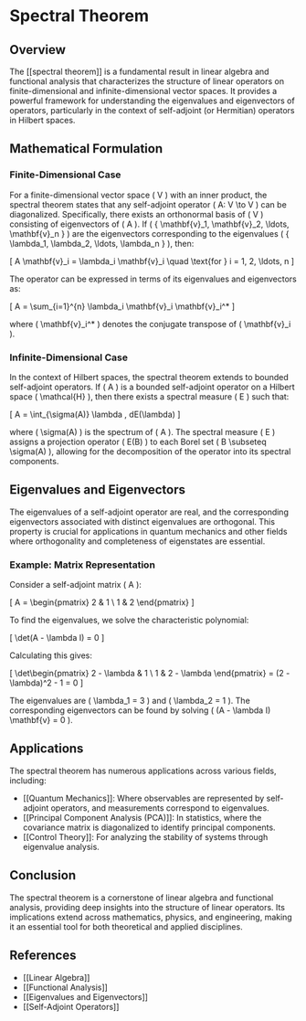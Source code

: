 
# Spectral Theorem

## Overview
The [[spectral theorem]] is a fundamental result in linear algebra and functional analysis that characterizes the structure of linear operators on finite-dimensional and infinite-dimensional vector spaces. It provides a powerful framework for understanding the eigenvalues and eigenvectors of operators, particularly in the context of self-adjoint (or Hermitian) operators in Hilbert spaces.

## Mathematical Formulation

### Finite-Dimensional Case
For a finite-dimensional vector space \( V \) with an inner product, the spectral theorem states that any self-adjoint operator \( A: V \to V \) can be diagonalized. Specifically, there exists an orthonormal basis of \( V \) consisting of eigenvectors of \( A \). If \( \{ \mathbf{v}_1, \mathbf{v}_2, \ldots, \mathbf{v}_n \} \) are the eigenvectors corresponding to the eigenvalues \( \{ \lambda_1, \lambda_2, \ldots, \lambda_n \} \), then:

\[
A \mathbf{v}_i = \lambda_i \mathbf{v}_i \quad \text{for } i = 1, 2, \ldots, n
\]

The operator can be expressed in terms of its eigenvalues and eigenvectors as:

\[
A = \sum_{i=1}^{n} \lambda_i \mathbf{v}_i \mathbf{v}_i^*
\]

where \( \mathbf{v}_i^* \) denotes the conjugate transpose of \( \mathbf{v}_i \).

### Infinite-Dimensional Case
In the context of Hilbert spaces, the spectral theorem extends to bounded self-adjoint operators. If \( A \) is a bounded self-adjoint operator on a Hilbert space \( \mathcal{H} \), then there exists a spectral measure \( E \) such that:

\[
A = \int_{\sigma(A)} \lambda \, dE(\lambda)
\]

where \( \sigma(A) \) is the spectrum of \( A \). The spectral measure \( E \) assigns a projection operator \( E(B) \) to each Borel set \( B \subseteq \sigma(A) \), allowing for the decomposition of the operator into its spectral components.

## Eigenvalues and Eigenvectors
The eigenvalues of a self-adjoint operator are real, and the corresponding eigenvectors associated with distinct eigenvalues are orthogonal. This property is crucial for applications in quantum mechanics and other fields where orthogonality and completeness of eigenstates are essential.

### Example: Matrix Representation
Consider a self-adjoint matrix \( A \):

\[
A = \begin{pmatrix}
2 & 1 \\
1 & 2
\end{pmatrix}
\]

To find the eigenvalues, we solve the characteristic polynomial:

\[
\det(A - \lambda I) = 0
\]

Calculating this gives:

\[
\det\begin{pmatrix}
2 - \lambda & 1 \\
1 & 2 - \lambda
\end{pmatrix} = (2 - \lambda)^2 - 1 = 0
\]

The eigenvalues are \( \lambda_1 = 3 \) and \( \lambda_2 = 1 \). The corresponding eigenvectors can be found by solving \( (A - \lambda I) \mathbf{v} = 0 \).

## Applications
The spectral theorem has numerous applications across various fields, including:
- [[Quantum Mechanics]]: Where observables are represented by self-adjoint operators, and measurements correspond to eigenvalues.
- [[Principal Component Analysis (PCA)]]: In statistics, where the covariance matrix is diagonalized to identify principal components.
- [[Control Theory]]: For analyzing the stability of systems through eigenvalue analysis.

## Conclusion
The spectral theorem is a cornerstone of linear algebra and functional analysis, providing deep insights into the structure of linear operators. Its implications extend across mathematics, physics, and engineering, making it an essential tool for both theoretical and applied disciplines.

## References
- [[Linear Algebra]]
- [[Functional Analysis]]
- [[Eigenvalues and Eigenvectors]]
- [[Self-Adjoint Operators]]
